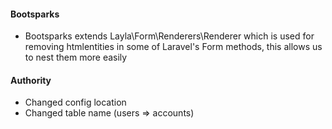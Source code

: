 #### Bootsparks
- Bootsparks extends Layla\Form\Renderers\Renderer which is used for removing htmlentities 
in some of Laravel's Form methods, this allows us to nest them more easily


#### Authority
- Changed config location
- Changed table name (users => accounts)